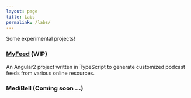 ```yaml
---
layout: page
title: Labs
permalink: /labs/
---
```


Some experimental projects!

### <span class="mega-octicon octicon-beaker"></span> [MyFeed](http://labs.carlosliu.net/myfeed) (WIP)

An Angular2 project written in TypeScript to generate customized podcast feeds from various online resources.

### <span class="mega-octicon octicon-beaker"></span> MediBell (Coming soon ...)
